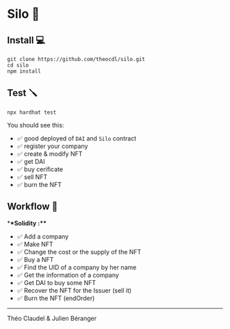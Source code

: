 # Silo 🌽

## Install 💻

```shell
git clone https://github.com/theocdl/silo.git
cd silo
npm install
```

## Test 🪛

```shell
npx hardhat test
```

You should see this:

- ✅ good deployed of `DAI` and `Silo` contract
- ✅ register your company
- ✅ create & modify NFT
- ✅ get DAI
- ✅ buy cerificate
- ✅ sell NFT
- ✅ burn the NFT

## Workflow 📜

\***\*Solidity :\*\***

- ✅ Add a company
- ✅ Make NFT
- ✅ Change the cost or the supply of the NFT
- ✅ Buy a NFT
- ✅ Find the UID of a company by her name
- ✅ Get the information of a company
- ✅ Get DAI to buy some NFT
- ✅ Recover the NFT for the Issuer (sell it)
- ✅ Burn the NFT (endOrder)

---

Théo Claudel & Julien Béranger

